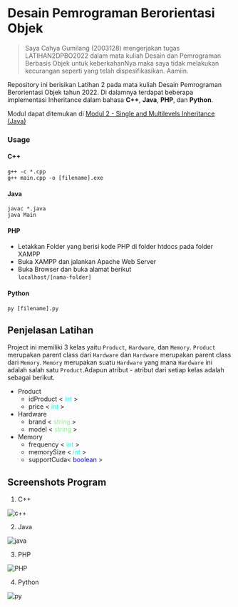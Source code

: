 # Desain Pemrograman Berorientasi Objek

>Saya Cahya Gumilang (2003128) mengerjakan tugas LATIHAN2DPBO2022 dalam mata kuliah Desain dan Pemrograman Berbasis Objek untuk keberkahanNya maka saya tidak melakukan kecurangan seperti yang telah dispesifikasikan. Aamiin.

Repository ini berisikan Latihan 2 pada mata kuliah Desain Pemrograman Berorientasi Objek tahun 2022. Di dalamnya terdapat beberapa implementasi Inheritance dalam bahasa  **C++**, **Java**, **PHP**, dan **Python**.

Modul dapat ditemukan di [Modul 2 - Single and Multilevels Inheritance (Java)](https://docs.google.com/document/d/1AMjpfPoy9NKuGhufJdrKkPFeoiY7di7X/edit)

### Usage

#### C++
```
g++ -c *.cpp
g++ main.cpp -o [filename].exe
```

#### Java
```
javac *.java
java Main
```

#### PHP
- Letakkan Folder yang berisi kode PHP di folder htdocs pada folder XAMPP
- Buka XAMPP dan jalankan Apache Web Server
- Buka Browser dan buka alamat berikut<br>
```localhost/[nama-folder]```

#### Python
```
py [filename].py
```

## Penjelasan Latihan
Project ini memiliki 3 kelas yaitu `Product`, `Hardware`, dan `Memory`. `Product` merupakan parent class dari `Hardware` dan `Hardware` merupakan parent class dari `Memory`. `Memory` merupakan suatu `Hardware` yang mana `Hardware` ini adalah salah satu `Product`.Adapun atribut - atribut dari setiap kelas adalah sebagai berikut.
- Product
    - idProduct <<span style="color: #00FFFF"> int </span>>
    - price <<span style="color: #00FFFF"> int </span>>
- Hardware
    - brand <<span style="color: lightgreen"> string </span>>
    - model <<span style="color: lightgreen"> string </span>>
- Memory
    - frequency <<span style="color: #00FFFF"> int </span>>
    - memorySize <<span style="color: #00FFFF"> int </span>>
    - supportCuda<<span style="color: blue"> boolean </span>>

## Screenshots Program
1. C++

![c++](/screenshots/cpp.png)

2. Java

![java](/screenshots/Java.png)

3. PHP

![PHP](/screenshots/php.png)

4. Python

![py](/screenshots/py.png)